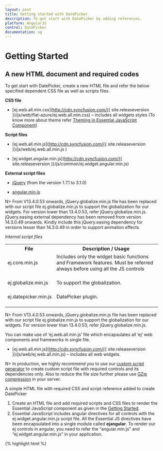 ```yaml
---
layout: post
title: Getting started with DatePicker
description: To get start with DatePicker by adding references.
platform: AngularJS
control: DatePicker
documentation: ug
---
```

# Getting Started

## A new HTML document and required codes

To get start with DatePicker, create a new HTML file and refer the below specified dependent CSS file as well as scripts files.

**CSS file**

* [ej.web.all.min.css](http://cdn.syncfusion.com/{{ site.releaseversion }}/js/web/flat-azure/ej.web.all.min.css) – includes all widgets styles (To know more about theme refer [Theming in Essential JavaScript Component](http://help.syncfusion.com/js/theming-in-essential-javascript-components#))

**Script files**

* [ej.web.all.min.js](http://cdn.syncfusion.com/{{ site.releaseversion }}/js/web/ej.web.all.min.js )

* [ej.widget.angular.min.js](http://cdn.syncfusion.com/{{ site.releaseversion }}/js/common/ej.widget.angular.min.js)

**External script files**

* [jQuery](http://jquery.com/#) (from the version 1.7.1 to 3.1.0)

* [angular.min.js](http://cdn.syncfusion.com/js/assets/external/angular.min.js)

N> From V13.4.0.53 onwards, jQuery.globalize.min.js file has been replaced with our script file ej.globalize.min.js to support the globalization for our widgets. For version lower than 13.4.0.53, refer jQuery.globalize.min.js. jQuery.easing external dependency has been removed from version 14.3.0.49 onwards. Kindly include this jQuery.easing dependency for versions lesser than 14.3.0.49 in order to support animation effects.

*Internal script files*

<table>
<tr>
<th>
File </th><th>
Description / Usage </th></tr>
<tr>
<td>
ej.core.min.js<br/><br/></td><td>
Includes only the widget basic functions and Framework features. Must be referred always before using all the JS controls<br/><br/></td></tr>
<tr>
<td>
ej.globalize.min.js<br/><br/></td><td>
To support the globalization.<br/><br/></td></tr>
<tr>
<td>
ej.datepicker.min.js<br/><br/></td><td>
DatePicker plugin.<br/><br/></td></tr>
</table>

N> From V13.4.0.53 onwards, jQuery.globalize.min.js file has been replaced with our script file ej.globalize.min.js to support the globalization for our widgets. For version lower than 13.4.0.53, refer jQuery.globalize.min.js.

You can make use of ‘ej.web.all.min.js’ file which encapsulates all ‘ej’ web components and frameworks in single file.

* [ej.web.all.min.js](http://cdn.syncfusion.com/{{ site.releaseversion }}/js/web/ej.web.all.min.js) – includes all web widgets.

N>  In production, we highly recommend you to use our [custom script generator](http://helpjs.syncfusion.com/js/include-only-the-needed-widgets#) to create custom script file with required controls and its dependencies only. Also to reduce the file size further please use [GZip compression](https://developers.google.com/web/fundamentals/performance/optimizing-content-efficiency/optimize-encoding-and-transfer?hl=en#text-compression-with-gzip) in your server. 

A simple HTML file with required CSS and script reference added to create DatePicker

1. Create an HTML file and add required scripts and CSS files to render the Essential JavaScript component as given in the [Getting Started](https://help.syncfusion.com/js/control-initialization).
2. Essential JavaScript includes angular directives for all controls with the ej.widget.angular.min.js script file. All the Essential JS directives have been encapsulated into a single module called **ejangular**. To render our ej controls in angular, you need to refer the “angular.min.js” and “ej.widget.angular.min.js” in your application.


{% highlight html %}

<!DOCTYPE html>

<html xmlns="http://www.w3.org/1999/xhtml" ng-app="DatePickCtrl">
    <head>
        <meta name="viewport" content="width=device-width, initial-scale=1.0" charset="utf-8" />
        <!-- style sheet for default theme(flat azure) -->
        <link href="http://cdn.syncfusion.com/{{ site.releaseversion }}/js/web/flat-azure/ej.web.all.min.css" rel="stylesheet" />
        <!--scripts-->
        <script src="http://cdn.syncfusion.com/js/assets/external/jquery-1.11.3.min.js"></script>
        <script src="http://cdn.syncfusion.com/{{ site.releaseversion }}/js/web/ej.web.all.min.js"></script>
    </head>
    <body ng-controller="DatePickCtrller">
        <!--Place input element to create DatePicker-->
        <script>

            // Place your script code here to initialize DatePicker

        </script>
    </body>
    </html>

{% endhighlight %}

## DatePicker Initialization

DatePicker can be created using ‘input’ element

{% highlight html %}
    <!--input element to create DatePicker-->
    <input id="datePicker" ej-datepicker/>
{% endhighlight %}

N>  DatePicker is a form control, so on form submitting its value can be retrieved by its **name**. By default **id** has been treated as name, if ‘name’ attribute is not specified.

## Get / Set value

DatePicker provides an options to configure all its properties and get its value. DatePicker value can be assigned during initialization or at run time. Below code shows how to assign values at initialization.

{% highlight html %}
 <input id="datePicker" ej-datepicker e-value="dateValue" e-dateFormat= "dateFormat"/>
{% endhighlight %}

{% highlight javascript %}
        angular.module('DatePickCtrl', ['ejangular'])
           .controller('DatePickCtrller', function ($scope) {
              $scope.dateValue = new Date(); // sets the current date
              $scope.dateFormat = "yyyy/MM/dd"; // sets the date format
           });
{% endhighlight %}

You can assign values after initialization in DatePicker (‘it helps to get or set value at run time). Let’s consider that going to set date value at button click.

{% highlight html %}
 <input id="datePicker" ej-datepicker e-value="dateValue" e-dateFormat= "dateFormat"/>
 <button ej-button e-text="GetValue" e-click="onClick"></button>
{% endhighlight %}

{% highlight javascript %}
        angular.module('DatePickCtrl', ['ejangular'])
           .controller('DatePickCtrller', function ($scope) {
              $scope.dateValue = new Date(); // sets the current date
              $scope.dateFormat = "yyyy/MM/dd"; // sets the date format
              $scope.onClick = function(e) {
                  $scope.value = new Date("12/12/2012"); //set value
                  alert($scope.value);
              }
           });
{% endhighlight %}

